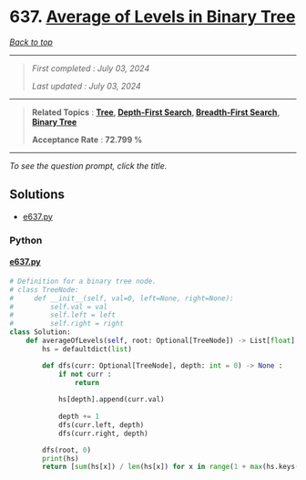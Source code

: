 # 637. [Average of Levels in Binary Tree](<https://leetcode.com/problems/average-of-levels-in-binary-tree>)

*[Back to top](<../README.md>)*

------

> *First completed : July 03, 2024*
>
> *Last updated : July 03, 2024*


------

> **Related Topics** : **[Tree](<by_topic/Tree.md>), [Depth-First Search](<by_topic/Depth-First Search.md>), [Breadth-First Search](<by_topic/Breadth-First Search.md>), [Binary Tree](<by_topic/Binary Tree.md>)**
>
> **Acceptance Rate** : **72.799 %**


------

*To see the question prompt, click the title.*

## Solutions

- [e637.py](<../my-submissions/e637.py>)
### Python
#### [e637.py](<../my-submissions/e637.py>)
```Python
# Definition for a binary tree node.
# class TreeNode:
#     def __init__(self, val=0, left=None, right=None):
#         self.val = val
#         self.left = left
#         self.right = right
class Solution:
    def averageOfLevels(self, root: Optional[TreeNode]) -> List[float]:
        hs = defaultdict(list)

        def dfs(curr: Optional[TreeNode], depth: int = 0) -> None :
            if not curr :
                return
            
            hs[depth].append(curr.val)
            
            depth += 1
            dfs(curr.left, depth)
            dfs(curr.right, depth)

        dfs(root, 0)
        print(hs)
        return [sum(hs[x]) / len(hs[x]) for x in range(1 + max(hs.keys()))]
```

